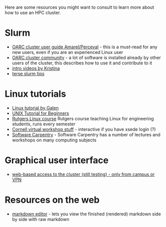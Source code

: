 Here are some resources you might want to consult to learn more about how to use an HPC cluster.

# Slurm 

- [OARC cluster user guide Amarel/Perceval](https://rutgers-oarc.github.io/amarel/) - this is a must-read for any new users, even if you are an experienced Linux user 
- [OARC cluster community](https://rutgers-oarc.github.io/community/) - a lot of software is installed already by other users of the cluster, this describes how to use it and contribute to it
- [intro videos by Kristina](https://github.com/KristinaPlazonic/videos)
- [terse slurm tips](http://htmlpreview.github.io/?https://github.com/rutgers-oarc/training/blob/master/cluster_presentation_2018-05-30.html)


# Linux tutorials

- [Linux tutorial by Galen](http://www.rci.rutgers.edu/~gc563/linux/index.html)
- [UNIX Tutorial for Beginners](http://www.ee.surrey.ac.uk/Teaching/Unix/)
- [Rutgers Linux course](http://linuxcourse.rutgers.edu/) Rutgers course teaching Linux for engineering students, runs every semester
- [Cornell virtual workshop stuff](https://cvw.cac.cornell.edu/Linux/&nbsp) - interactive if you have xsede login (?)
- [Software Carpentry](http://swcarpentry.github.io/shell-novice/) - Software Carpentry has a number of lectures and workshops on many computing subjects

# Graphical user interface 

- [web-based access to the cluster (still testing) - only from campus or VPN](https://ondemand.hpc.rutgers.edu/)

# Resources on the web
- [markdown editor](https://stackedit.io) - lets you view the finished (rendered) markdown side by side with raw markdown
